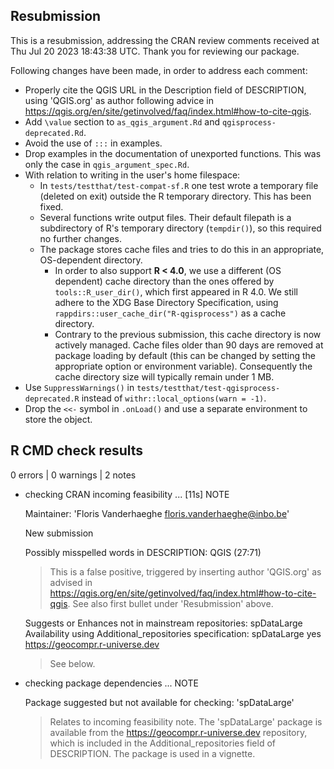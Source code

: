 ## Resubmission

This is a resubmission, addressing the CRAN review comments received at Thu Jul 20 2023 18:43:38 UTC. Thank you for reviewing our package.

Following changes have been made, in order to address each comment:

- Properly cite the QGIS URL in the Description field of DESCRIPTION, using 'QGIS.org' as author following advice in <https://qgis.org/en/site/getinvolved/faq/index.html#how-to-cite-qgis>.
- Add `\value` section to `as_qgis_argument.Rd` and `qgisprocess-deprecated.Rd`.
- Avoid the use of `:::` in examples.
- Drop examples in the documentation of unexported functions. This was only the case in `qgis_argument_spec.Rd`.
- With relation to writing in the user's home filespace:
  - In `tests/testthat/test-compat-sf.R` one test wrote a temporary file (deleted on exit) outside the R temporary directory. This has been fixed.
  - Several functions write output files. Their default filepath is a subdirectory of R's temporary directory (`tempdir()`), so this required no further changes.
  - The package stores cache files and tries to do this in an appropriate, OS-dependent directory.
    - In order to also support **R < 4.0**, we use a different (OS dependent) cache directory than the ones offered by `tools::R_user_dir()`, which first appeared in R 4.0. We still adhere to the XDG Base Directory Specification, using `rappdirs::user_cache_dir("R-qgisprocess")` as a cache directory.
    - Contrary to the previous submission, this cache directory is now actively managed. Cache files older than 90 days are removed at package loading by default (this can be changed by setting the appropriate option or environment variable). Consequently the cache directory size will typically remain under 1 MB.
- Use `SuppressWarnings()` in `tests/testthat/test-qgisprocess-deprecated.R` instead of `withr::local_options(warn = -1)`.
- Drop the `<<-` symbol in `.onLoad()` and use a separate environment to store the object.


## R CMD check results

0 errors | 0 warnings | 2 notes

* checking CRAN incoming feasibility ... [11s] NOTE

  Maintainer: 'Floris Vanderhaeghe <floris.vanderhaeghe@inbo.be>'
  
  New submission
  
  Possibly misspelled words in DESCRIPTION:
    QGIS (27:71)
    
  >  This is a false positive, triggered by inserting author 'QGIS.org' as
  advised in <https://qgis.org/en/site/getinvolved/faq/index.html#how-to-cite-qgis>.
  See also first bullet under 'Resubmission' above.
  
  Suggests or Enhances not in mainstream repositories:
    spDataLarge
  Availability using Additional_repositories specification:
    spDataLarge   yes   https://geocompr.r-universe.dev
    
  > See below.
  
* checking package dependencies ... NOTE

  Package suggested but not available for checking: 'spDataLarge'
  
  > Relates to incoming feasibility note. The 'spDataLarge' package is available
  from the https://geocompr.r-universe.dev repository, which is included in the
  Additional_repositories field of DESCRIPTION. The package is used in a
  vignette.
  
